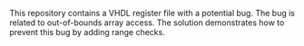 This repository contains a VHDL register file with a potential bug. The bug is related to out-of-bounds array access.  The solution demonstrates how to prevent this bug by adding range checks.